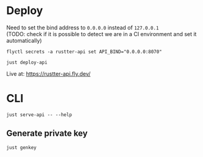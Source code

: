 # Deploy
Need to set the bind address to `0.0.0.0` instead of `127.0.0.1`  
(TODO: check if it is possible to detect we are in a CI environment and set it automatically)
```commandline
flyctl secrets -a rustter-api set API_BIND="0.0.0.0:8070"
```
```commandline
just deploy-api
```

Live at:
https://rustter-api.fly.dev/

# CLI
`just serve-api -- --help`

## Generate private key
`just genkey`
